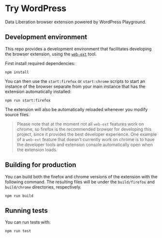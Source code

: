 # Try WordPress
Data Liberation browser extension powered by WordPress Playground.

## Development environment
This repo provides a development environment that facilitates developing the browser extension, using the [`web-ext`](https://extensionworkshop.com/documentation/develop/getting-started-with-web-ext/) tool.

First install required dependencies:

```shell
npm install
```

You can then use the `start:firefox` or `start:chrome` scripts to start an instance of the browser separate from your main instance that has the extension automatically installed:

```shell
npm run start:firefox
```

The extension will also be automatically reloaded whenever you modify source files.

> Please note that at the moment not all `web-ext` features work on chrome, so firefox is the recommended browser for developing this project, since it provides the best developer experience. One example of a `web-ext` feature that doesn't currently work on chrome is to have the developer tools and extension console automatically open when the extension loads.


## Building for production
You can build both the firefox and chrome versions of the extension with the following command. The resulting files will be under the `build/firefox` and `build/chrome` directories, respectively.

```shell
npm run build
```

## Running tests
You can run tests with:

```shell
npm run test
```
